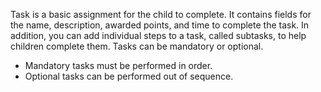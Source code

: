 Task is a basic assignment for the child to complete. It contains fields for the name, description, awarded points, and time to complete the task. In addition, you can add individual steps to a task, called subtasks, to help children complete them. Tasks can be mandatory or optional.

- Mandatory tasks must be performed in order.
- Optional tasks can be performed out of sequence. 
